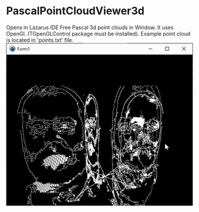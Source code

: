 # PascalPointCloudViewer3d
Opens in Lazarus IDE Free Pascal 3d point clouds in Window.
It uses OpenGl.
(TOpenGLControl package must be installed).
Example point cloud is located in 'points.txt' file.
![](https://github.com/IlvisFaulbaums/PascalPointCloudViewer3d/blob/main/test.gif)
